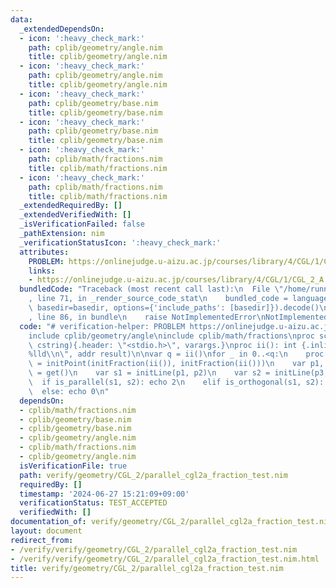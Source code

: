 ```yaml
---
data:
  _extendedDependsOn:
  - icon: ':heavy_check_mark:'
    path: cplib/geometry/angle.nim
    title: cplib/geometry/angle.nim
  - icon: ':heavy_check_mark:'
    path: cplib/geometry/angle.nim
    title: cplib/geometry/angle.nim
  - icon: ':heavy_check_mark:'
    path: cplib/geometry/base.nim
    title: cplib/geometry/base.nim
  - icon: ':heavy_check_mark:'
    path: cplib/geometry/base.nim
    title: cplib/geometry/base.nim
  - icon: ':heavy_check_mark:'
    path: cplib/math/fractions.nim
    title: cplib/math/fractions.nim
  - icon: ':heavy_check_mark:'
    path: cplib/math/fractions.nim
    title: cplib/math/fractions.nim
  _extendedRequiredBy: []
  _extendedVerifiedWith: []
  _isVerificationFailed: false
  _pathExtension: nim
  _verificationStatusIcon: ':heavy_check_mark:'
  attributes:
    PROBLEM: https://onlinejudge.u-aizu.ac.jp/courses/library/4/CGL/1/CGL_2_A
    links:
    - https://onlinejudge.u-aizu.ac.jp/courses/library/4/CGL/1/CGL_2_A
  bundledCode: "Traceback (most recent call last):\n  File \"/home/runner/.local/lib/python3.10/site-packages/onlinejudge_verify/documentation/build.py\"\
    , line 71, in _render_source_code_stat\n    bundled_code = language.bundle(stat.path,\
    \ basedir=basedir, options={'include_paths': [basedir]}).decode()\n  File \"/home/runner/.local/lib/python3.10/site-packages/onlinejudge_verify/languages/nim.py\"\
    , line 86, in bundle\n    raise NotImplementedError\nNotImplementedError\n"
  code: "# verification-helper: PROBLEM https://onlinejudge.u-aizu.ac.jp/courses/library/4/CGL/1/CGL_2_A\n\
    include cplib/geometry/angle\ninclude cplib/math/fractions\nproc scanf(formatstr:\
    \ cstring){.header: \"<stdio.h>\", varargs.}\nproc ii(): int {.inline.} = scanf(\"\
    %lld\\n\", addr result)\n\nvar q = ii()\nfor _ in 0..<q:\n    proc get(): Point[Fraction[int]]\
    \ = initPoint(initFraction(ii()), initFraction(ii()))\n    var p1, p2, p3, p4\
    \ = get()\n    var s1 = initLine(p1, p2)\n    var s2 = initLine(p3, p4)\n\n  \
    \  if is_parallel(s1, s2): echo 2\n    elif is_orthogonal(s1, s2): echo 1\n  \
    \  else: echo 0\n"
  dependsOn:
  - cplib/math/fractions.nim
  - cplib/geometry/base.nim
  - cplib/geometry/base.nim
  - cplib/geometry/angle.nim
  - cplib/math/fractions.nim
  - cplib/geometry/angle.nim
  isVerificationFile: true
  path: verify/geometry/CGL_2/parallel_cgl2a_fraction_test.nim
  requiredBy: []
  timestamp: '2024-06-27 15:21:09+09:00'
  verificationStatus: TEST_ACCEPTED
  verifiedWith: []
documentation_of: verify/geometry/CGL_2/parallel_cgl2a_fraction_test.nim
layout: document
redirect_from:
- /verify/verify/geometry/CGL_2/parallel_cgl2a_fraction_test.nim
- /verify/verify/geometry/CGL_2/parallel_cgl2a_fraction_test.nim.html
title: verify/geometry/CGL_2/parallel_cgl2a_fraction_test.nim
---
```

